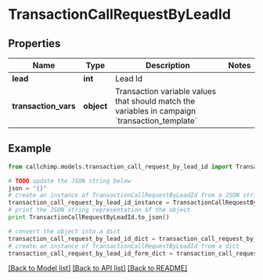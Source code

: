 # TransactionCallRequestByLeadId


## Properties

Name | Type | Description | Notes
------------ | ------------- | ------------- | -------------
**lead** | **int** | Lead Id | 
**transaction_vars** | **object** | Transaction variable values that should match the variables in campaign &#x60;transaction_template&#x60; | 

## Example

```python
from callchimp.models.transaction_call_request_by_lead_id import TransactionCallRequestByLeadId

# TODO update the JSON string below
json = "{}"
# create an instance of TransactionCallRequestByLeadId from a JSON string
transaction_call_request_by_lead_id_instance = TransactionCallRequestByLeadId.from_json(json)
# print the JSON string representation of the object
print TransactionCallRequestByLeadId.to_json()

# convert the object into a dict
transaction_call_request_by_lead_id_dict = transaction_call_request_by_lead_id_instance.to_dict()
# create an instance of TransactionCallRequestByLeadId from a dict
transaction_call_request_by_lead_id_form_dict = transaction_call_request_by_lead_id.from_dict(transaction_call_request_by_lead_id_dict)
```
[[Back to Model list]](../README.md#documentation-for-models) [[Back to API list]](../README.md#documentation-for-api-endpoints) [[Back to README]](../README.md)


